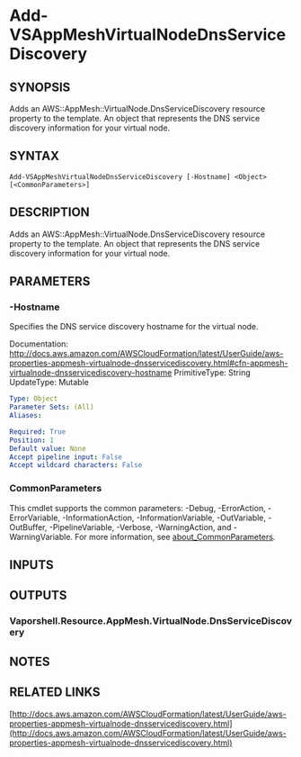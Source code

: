 # Add-VSAppMeshVirtualNodeDnsServiceDiscovery

## SYNOPSIS
Adds an AWS::AppMesh::VirtualNode.DnsServiceDiscovery resource property to the template.
An object that represents the DNS service discovery information for your virtual node.

## SYNTAX

```
Add-VSAppMeshVirtualNodeDnsServiceDiscovery [-Hostname] <Object> [<CommonParameters>]
```

## DESCRIPTION
Adds an AWS::AppMesh::VirtualNode.DnsServiceDiscovery resource property to the template.
An object that represents the DNS service discovery information for your virtual node.

## PARAMETERS

### -Hostname
Specifies the DNS service discovery hostname for the virtual node.

Documentation: http://docs.aws.amazon.com/AWSCloudFormation/latest/UserGuide/aws-properties-appmesh-virtualnode-dnsservicediscovery.html#cfn-appmesh-virtualnode-dnsservicediscovery-hostname
PrimitiveType: String
UpdateType: Mutable

```yaml
Type: Object
Parameter Sets: (All)
Aliases:

Required: True
Position: 1
Default value: None
Accept pipeline input: False
Accept wildcard characters: False
```

### CommonParameters
This cmdlet supports the common parameters: -Debug, -ErrorAction, -ErrorVariable, -InformationAction, -InformationVariable, -OutVariable, -OutBuffer, -PipelineVariable, -Verbose, -WarningAction, and -WarningVariable. For more information, see [about_CommonParameters](http://go.microsoft.com/fwlink/?LinkID=113216).

## INPUTS

## OUTPUTS

### Vaporshell.Resource.AppMesh.VirtualNode.DnsServiceDiscovery
## NOTES

## RELATED LINKS

[http://docs.aws.amazon.com/AWSCloudFormation/latest/UserGuide/aws-properties-appmesh-virtualnode-dnsservicediscovery.html](http://docs.aws.amazon.com/AWSCloudFormation/latest/UserGuide/aws-properties-appmesh-virtualnode-dnsservicediscovery.html)

